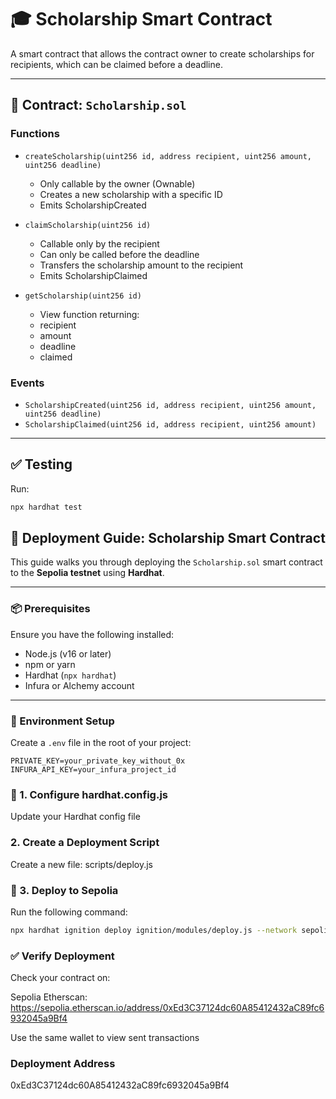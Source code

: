 # 🎓 Scholarship Smart Contract

A smart contract that allows the contract owner to create scholarships for recipients, which can be claimed before a deadline.

---

## 📄 Contract: `Scholarship.sol`

### Functions

- `createScholarship(uint256 id, address recipient, uint256 amount, uint256 deadline)`
  - Only callable by the owner (Ownable)
  - Creates a new scholarship with a specific ID
  - Emits ScholarshipCreated

- `claimScholarship(uint256 id)`
  - Callable only by the recipient
  - Can only be called before the deadline
  - Transfers the scholarship amount to the recipient
  - Emits ScholarshipClaimed

- `getScholarship(uint256 id)`
  - View function returning:
  - recipient
  - amount
  - deadline
  - claimed

### Events

- `ScholarshipCreated(uint256 id, address recipient, uint256 amount, uint256 deadline)`
- `ScholarshipClaimed(uint256 id, address recipient, uint256 amount)`

---

## ✅ Testing

Run:

```bash
npx hardhat test
```

## 🚀 Deployment Guide: Scholarship Smart Contract

This guide walks you through deploying the `Scholarship.sol` smart contract to the **Sepolia testnet** using **Hardhat**.

---

### 📦 Prerequisites

Ensure you have the following installed:

- Node.js (v16 or later)
- npm or yarn
- Hardhat (`npx hardhat`)
- Infura or Alchemy account

---

### 🔐 Environment Setup

Create a `.env` file in the root of your project:

```env
PRIVATE_KEY=your_private_key_without_0x
INFURA_API_KEY=your_infura_project_id
```
### 🔧 1. Configure hardhat.config.js

Update your Hardhat config file

### 2. Create a Deployment Script

Create a new file: scripts/deploy.js

### 🚀 3. Deploy to Sepolia

Run the following command:

```bash
npx hardhat ignition deploy ignition/modules/deploy.js --network sepolia
```

### ✅ Verify Deployment

Check your contract on:

Sepolia Etherscan: https://sepolia.etherscan.io/address/0xEd3C37124dc60A85412432aC89fc6932045a9Bf4

Use the same wallet to view sent transactions

### Deployment Address

0xEd3C37124dc60A85412432aC89fc6932045a9Bf4
